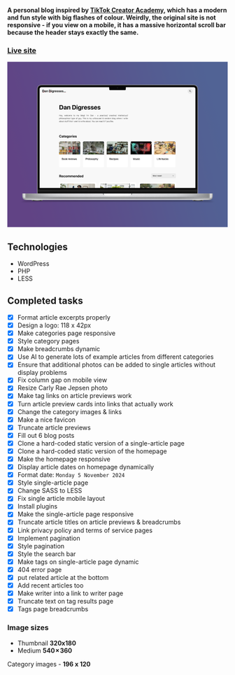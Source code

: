 **A personal blog inspired by [TikTok Creator Academy](https://www.tiktok.com/creator-academy), which has a modern and fun style with big flashes of colour. Weirdly, the original site is not responsive - if you view on a mobile, it has a massive horizontal scroll bar because the header stays exactly the same.**

### [Live site](https://dandigresses.co.uk/)

![Desktop homepage mockup](./github-mockups/mac-mockup.webp)

## Technologies

-  WordPress
-  PHP
-  LESS

## Completed tasks

-  [x] Format article excerpts properly
-  [x] Design a logo: 118 x 42px
-  [x] Make categories page responsive
-  [x] Style category pages
-  [x] Make breadcrumbs dynamic
-  [x] Use AI to generate lots of example articles from different categories
-  [x] Ensure that additional photos can be added to single articles without display problems
-  [x] Fix column gap on mobile view
-  [x] Resize Carly Rae Jepsen photo
-  [x] Make tag links on article previews work
-  [x] Turn article preview cards into links that actually work
-  [x] Change the category images & links
-  [x] Make a nice favicon
-  [x] Truncate article previews
-  [x] Fill out 6 blog posts
-  [x] Clone a hard-coded static version of a single-article page
-  [x] Clone a hard-coded static version of the homepage
-  [x] Make the homepage responsive
-  [x] Display article dates on homepage dynamically
-  [x] Format date: `Monday 5 November 2024`
-  [x] Style single-article page
-  [x] Change SASS to LESS
-  [x] Fix single article mobile layout
-  [x] Install plugins
-  [x] Make the single-article page responsive
-  [x] Truncate article titles on article previews & breadcrumbs
-  [x] Link privacy policy and terms of service pages
-  [x] Implement pagination
-  [x] Style pagination
-  [x] Style the search bar
-  [x] Make tags on single-article page dynamic
-  [x] 404 error page
-  [x] put related article at the bottom
-  [x] Add recent articles too
-  [x] Make writer into a link to writer page
-  [x] Truncate text on tag results page
-  [x] Tags page breadcrumbs

### Image sizes

-  Thumbnail **320x180**
-  Medium **540 × 360**

Category images - **196 x 120**

